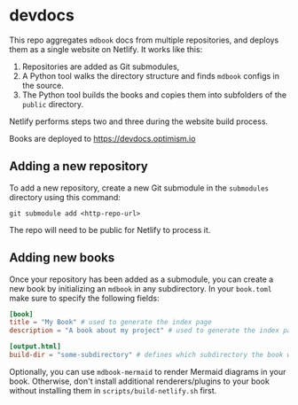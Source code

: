 # devdocs

This repo aggregates `mdbook` docs from multiple repositories, and deploys them as a single website on Netlify. It 
works like this:

1. Repositories are added as Git submodules,
2. A Python tool walks the directory structure and finds `mdbook` configs in the source.
3. The Python tool builds the books and copies them into subfolders of the `public` directory.

Netlify performs steps two and three during the website build process.

Books are deployed to https://devdocs.optimism.io

## Adding a new repository

To add a new repository, create a new Git submodule in the `submodules` directory using this command:

```
git submodule add <http-repo-url>
```

The repo will need to be public for Netlify to process it.

## Adding new books

Once your repository has been added as a submodule, you can create a new book by initializing an `mdbook` in any 
subdirectory. In your `book.toml` make sure to specify the following fields:

```toml
[book]
title = "My Book" # used to generate the index page
description = "A book about my project" # used to generate the index page

[output.html]
build-dir = "some-subdirectory" # defines which subdirectory the book will be deployed to
```

Optionally, you can use `mdbook-mermaid` to render Mermaid diagrams in your book. Otherwise, don't install 
additional renderers/plugins to your book without installing them in `scripts/build-netlify.sh` first. 